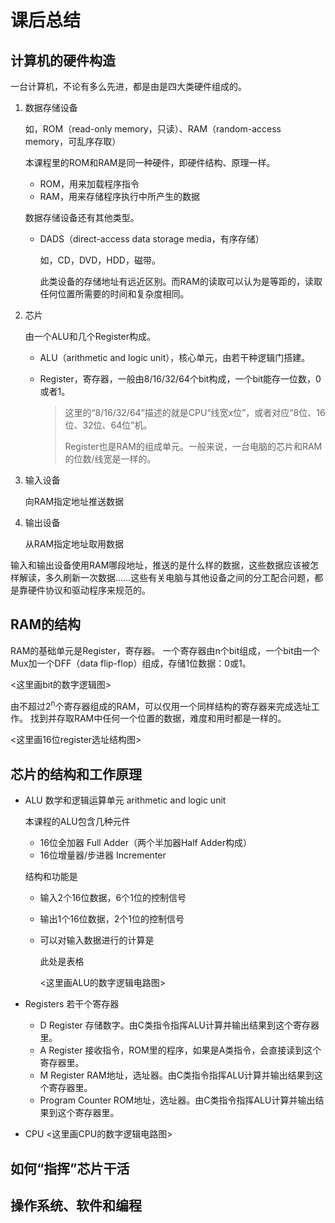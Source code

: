 # 课后总结
## 计算机的硬件构造

一台计算机，不论有多么先进，都是由是四大类硬件组成的。

1. 数据存储设备

   如，ROM（read-only memory，只读）、RAM（random-access memory，可乱序存取）
   
   本课程里的ROM和RAM是同一种硬件，即硬件结构、原理一样。

   - ROM，用来加载程序指令
   - RAM，用来存储程序执行中所产生的数据

   数据存储设备还有其他类型。
    
   - DADS（direct-access data storage media，有序存储）
   
     如，CD，DVD，HDD，磁带。

     此类设备的存储地址有远近区别。而RAM的读取可以认为是等距的，读取任何位置所需要的时间和复杂度相同。

2. 芯片

   由一个ALU和几个Register构成。
  
   - ALU（arithmetic and logic unit），核心单元，由若干种逻辑门搭建。

   - Register，寄存器，一般由8/16/32/64个bit构成，一个bit能存一位数，0或者1。
     > 这里的“8/16/32/64”描述的就是CPU“线宽x位”，或者对应“8位、16位、32位、64位”机。
     >
     > Register也是RAM的组成单元。一般来说，一台电脑的芯片和RAM的位数/线宽是一样的。
    
3. 输入设备
  
   向RAM指定地址推送数据
  
4. 输出设备

   从RAM指定地址取用数据

输入和输出设备使用RAM哪段地址，推送的是什么样的数据，这些数据应该被怎样解读，多久刷新一次数据……这些有关电脑与其他设备之间的分工配合问题，都是靠硬件协议和驱动程序来规范的。
  
## RAM的结构

   RAM的基础单元是Register，寄存器。
   一个寄存器由n个bit组成，一个bit由一个Mux加一个DFF（data flip-flop）组成，存储1位数据：0或1。
   
   <这里画bit的数字逻辑图>
   
   由不超过2<sup>n</sup>个寄存器组成的RAM，可以仅用一个同样结构的寄存器来完成选址工作。
   找到并存取RAM中任何一个位置的数据，难度和用时都是一样的。
   
   <这里画16位register选址结构图>
   
## 芯片的结构和工作原理
 - ALU 数学和逻辑运算单元 arithmetic and logic unit

   本课程的ALU包含几种元件
   - 16位全加器 Full Adder（两个半加器Half Adder构成）
   - 16位增量器/步进器 Incrementer

   结构和功能是
   - 输入2个16位数据，6个1位的控制信号
   - 输出1个16位数据，2个1位的控制信号
   - 可以对输入数据进行的计算是

     此处是表格

     <这里画ALU的数字逻辑电路图>
          
 - Registers 若干个寄存器
   - D Register
     存储数字。由C类指令指挥ALU计算并输出结果到这个寄存器里。
   - A Register
     接收指令，ROM里的程序，如果是A类指令，会直接读到这个寄存器里。
   - M Register
     RAM地址，选址器。由C类指令指挥ALU计算并输出结果到这个寄存器里。
   - Program Counter
     ROM地址，选址器。由C类指令指挥ALU计算并输出结果到这个寄存器里。
     
 - CPU
    <这里画CPU的数字逻辑电路图>
    
## 如何“指挥”芯片干活
## 
## 操作系统、软件和编程
